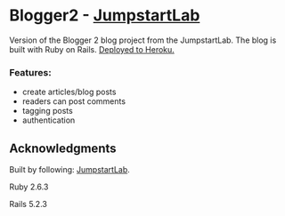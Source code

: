 # Blogger2 - [JumpstartLab](http://tutorials.jumpstartlab.com/projects/blogger.html#blogger-2)

Version of the Blogger 2 blog project from the JumpstartLab. The blog is built with Ruby on Rails. [Deployed to Heroku.](https://frozen-thicket-83740.herokuapp.com)

### Features:
- create articles/blog posts
- readers can post comments
- tagging posts
- authentication

## Acknowledgments

Built by following: [JumpstartLab](http://tutorials.jumpstartlab.com/projects/blogger.html#blogger-2).

Ruby 2.6.3

Rails 5.2.3

